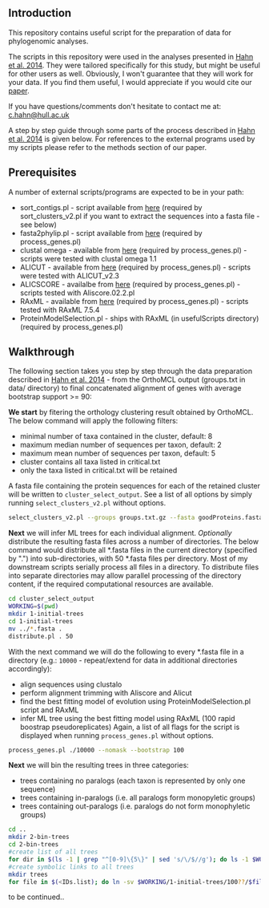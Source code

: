 Introduction
------------

This repository contains useful script for the preparation of data for phylogenomic analyses.

The scripts in this repository were used in the analyses presented in [Hahn et al. 2014](http://gbe.oxfordjournals.org/content/early/2014/04/13/gbe.evu078.short?rss=1 "Hahn et al. 2014 at GBE"). They were tailored specifically for this study, but might be useful for other users as well. Obviously, I won't guarantee that they will work for your data. If you find them useful, I would appreciate if you would cite our [paper](http://gbe.oxfordjournals.org/content/early/2014/04/13/gbe.evu078.short?rss=1 "Hahn et al. 2014 at GBE"). 

If you have questions/comments don't hesitate to contact me at: c.hahn@hull.ac.uk

A step by step guide through some parts of the process described in [Hahn et al. 2014](http://gbe.oxfordjournals.org/content/early/2014/04/13/gbe.evu078.short?rss=1 "Hahn et al. 2014 at GBE") is given below. For references to the external programs used by my scripts please refer to the methods section of our paper.


Prerequisites
-------------

A number of external scripts/programs are expected to be in your path:

- sort_contigs.pl - script available from [here](http://www.genome.ou.edu/informatics.html) (required by sort_clusters_v2.pl if you want to extract the sequences into a fasta file - see below)
- fasta2phylip.pl - script available from [here](https://github.com/chinchliff/physcripts/blob/master/fasta2phylip.pl) (required by process_genes.pl)
- clustal omega - available from [here](http://www.clustal.org/omega/) (required by process_genes.pl) - scripts were tested with clustal omega 1.1 
- ALICUT - available from [here](https://www.zfmk.de/en/research/research-centres-and-groups/utilities) (required by process_genes.pl) - scripts were tested with ALICUT_v2.3
- ALICSCORE - availalbe from [here](https://www.zfmk.de/en/research/research-centres-and-groups/aliscore) (required by process_genes.pl) - scripts tested with Aliscore.02.2.pl
- RAxML - available from [here](https://github.com/stamatak/standard-RAxML) (required by process_genes.pl) - scripts tested with RAxML 7.5.4 
- ProteinModelSelection.pl - ships with RAxML (in usefulScripts directory) (required by process_genes.pl)


Walkthrough
-----------

The following section takes you step by step through the data preparation described in [Hahn et al. 2014](http://gbe.oxfordjournals.org/content/early/2014/04/13/gbe.evu078.short?rss=1 "Hahn et al. 2014 at GBE") - from the OrthoMCL output (groups.txt in data/ directory) to final concatenated alignment of genes with average bootstrap support >= 90:

__We start__ by fitering the orthology clustering result obtained by OrthoMCL. The below command will apply the following filters:
+ minimal number of taxa contained in the cluster, default: 8
+ maximum median number of sequences per taxon, default: 2
+ maximum mean number of sequences per taxon, default: 5
+ cluster contains all taxa listed in critical.txt
+ only the taxa listed in critical.txt will be retained

A fasta file containing the protein sequences for each of the retained cluster will be written to `cluster_select_output`.
See a list of all options by simply running `select_clusters_v2.pl` without options.
```bash
select_clusters_v2.pl --groups groups.txt.gz --fasta goodProteins.fasta --critical critical.txt --exclusive > sort_clusters.log
```
__Next__ we will infer ML trees for each individual alignment. _Optionally_ distribute the resulting fasta files across a number of directories. The below command would distribute all *.fasta files in the current directory (specified by ".") into sub-directories, with 50 *.fasta files per directory. Most of my downstream scripts serially process all files in a directory. To distribute files into separate directories may allow parallel processing of the directory content, if the required computational resources are available.
```bash
cd cluster_select_output
WORKING=$(pwd)
mkdir 1-initial-trees
cd 1-initial-trees
mv ../*.fasta .
distribute.pl . 50
```
With the next command we will do the following to every *.fasta file in a directory (e.g.: `10000` - repeat/extend for data in additional directories accordingly):
+ align sequences using clustalo
+ perform alignment trimming with Aliscore and Alicut
+ find the best fitting model of evolution using ProteinModelSelection.pl script and RAxML
+ infer ML tree using the best fitting model using RAxML (100 rapid boostrap pseudoreplicates)
Again, a list of all flags for the script is displayed when running `process_genes.pl` without options. 
```bash
process_genes.pl ./10000 --nomask --bootstrap 100
```
__Next__ we will bin the resulting trees in three categories:
+ trees containing no paralogs (each taxon is represented by only one sequence)
+ trees containing in-paralogs (i.e. all paralogs form monopyletic groups)
+ trees containing out-paralogs (i.e. paralogs do not form monophyletic groups)
```bash
cd ..
mkdir 2-bin-trees
cd 2-bin-trees
#create list of all trees
for dir in $(ls -1 | grep "^[0-9]\{5\}" | sed 's/\/$//g'); do ls -1 $WORKING/1-initial-trees/$dir/*_processed/RAxML_bipartitions.ALICUT_*; done |perl -ne 'chomp; @a=split/\//; @b=split("_",$a[4]); $out = $b[2]."_".$b[3];print substr($out,0,-4). "\n";' > IDs.list
#create symbolic links to all trees
mkdir trees
for file in $(<IDs.list); do ln -sv $WORKING/1-initial-trees/100??/$file\_processed/RAxML_bipartitions.ALICUT_$file.aln trees/RAxML_bipartitions.ALICUT_$file.aln; done
```

to be continued..

